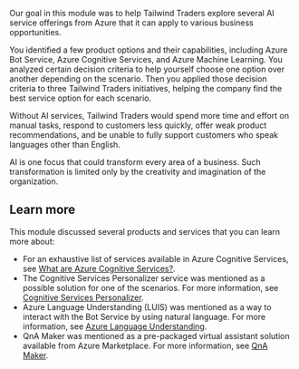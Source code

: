 Our goal in this module was to help Tailwind Traders explore several AI service offerings from Azure that it can apply to various business opportunities.

You identified a few product options and their capabilities, including Azure Bot Service, Azure Cognitive Services, and Azure Machine Learning. You analyzed certain decision criteria to help yourself choose one option over another depending on the scenario. Then you applied those decision criteria to three Tailwind Traders initiatives, helping the company find the best service option for each scenario.

Without AI services, Tailwind Traders would spend more time and effort on manual tasks, respond to customers less quickly, offer weak product recommendations, and be unable to fully support customers who speak languages other than English.

AI is one focus that could transform every area of a business. Such transformation is limited only by the creativity and imagination of the organization.

## Learn more

This module discussed several products and services that you can learn more about:

 -  For an exhaustive list of services available in Azure Cognitive Services, see [What are Azure Cognitive Services?](https://docs.microsoft.com/azure/cognitive-services/what-are-cognitive-services?azure-portal=true).
 -  The Cognitive Services Personalizer service was mentioned as a possible solution for one of the scenarios. For more information, see [Cognitive Services Personalizer](https://azure.microsoft.com/services/cognitive-services/personalizer/?azure-portal=true).
 -  Azure Language Understanding (LUIS) was mentioned as a way to interact with the Bot Service by using natural language. For more information, see [Azure Language Understanding](https://www.luis.ai/?azure-portal=true).
 -  QnA Maker was mentioned as a pre-packaged virtual assistant solution available from Azure Marketplace. For more information, see [QnA Maker](https://www.qnamaker.ai/?azure-portal=true).
